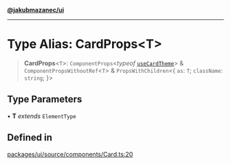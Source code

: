 [**@jakubmazanec/ui**](../README.md)

---

# Type Alias: CardProps\<T\>

> **CardProps**\<`T`\>: `ComponentProps`\<_typeof_ [`useCardTheme`](../functions/useCardTheme.md)\>
> & `ComponentPropsWithoutRef`\<`T`\> & `PropsWithChildren`\<\{ `as`: `T`; `className`: `string`;
> \}\>

## Type Parameters

• **T** _extends_ `ElementType`

## Defined in

[packages/ui/source/components/Card.ts:20](https://github.com/jakubmazanec/tools/blob/92d3fc1374d1ad6d45198d05d061e0f856a89434/packages/ui/source/components/Card.ts#L20)
